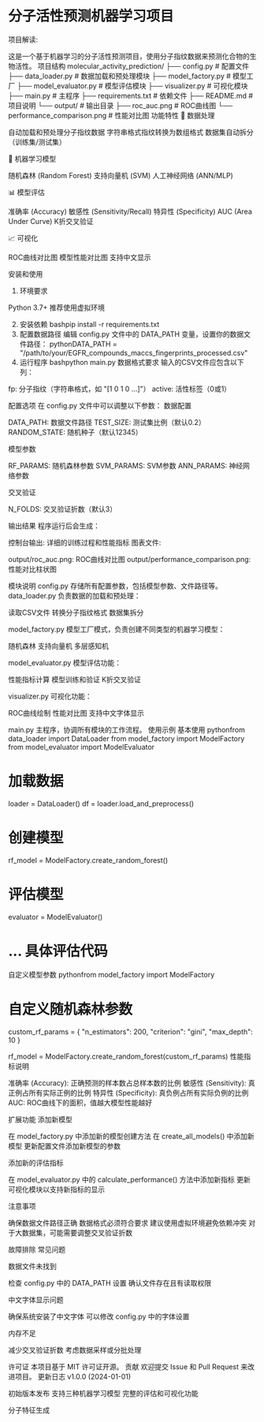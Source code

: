 # 分子活性预测机器学习项目


项目解读:



这是一个基于机器学习的分子活性预测项目，使用分子指纹数据来预测化合物的生物活性。
项目结构
molecular_activity_prediction/
├── config.py              # 配置文件
├── data_loader.py          # 数据加载和预处理模块
├── model_factory.py        # 模型工厂
├── model_evaluator.py      # 模型评估模块
├── visualizer.py           # 可视化模块
├── main.py                 # 主程序
├── requirements.txt        # 依赖文件
├── README.md              # 项目说明
└── output/                # 输出目录
    ├── roc_auc.png        # ROC曲线图
    └── performance_comparison.png  # 性能对比图
功能特性
🔬 数据处理

自动加载和预处理分子指纹数据
字符串格式指纹转换为数组格式
数据集自动拆分（训练集/测试集）

🤖 机器学习模型

随机森林 (Random Forest)
支持向量机 (SVM)
人工神经网络 (ANN/MLP)

📊 模型评估

准确率 (Accuracy)
敏感性 (Sensitivity/Recall)
特异性 (Specificity)
AUC (Area Under Curve)
K折交叉验证

📈 可视化

ROC曲线对比图
模型性能对比图
支持中文显示

安装和使用
1. 环境要求

Python 3.7+
推荐使用虚拟环境

2. 安装依赖
bashpip install -r requirements.txt
3. 配置数据路径
编辑 config.py 文件中的 DATA_PATH 变量，设置你的数据文件路径：
pythonDATA_PATH = "/path/to/your/EGFR_compounds_maccs_fingerprints_processed.csv"
4. 运行程序
bashpython main.py
数据格式要求
输入的CSV文件应包含以下列：

fp: 分子指纹（字符串格式，如 "[1 0 1 0 ...]"）
active: 活性标签（0或1）

配置选项
在 config.py 文件中可以调整以下参数：
数据配置

DATA_PATH: 数据文件路径
TEST_SIZE: 测试集比例（默认0.2）
RANDOM_STATE: 随机种子（默认12345）

模型参数

RF_PARAMS: 随机森林参数
SVM_PARAMS: SVM参数
ANN_PARAMS: 神经网络参数

交叉验证

N_FOLDS: 交叉验证折数（默认3）

输出结果
程序运行后会生成：

控制台输出: 详细的训练过程和性能指标
图表文件:

output/roc_auc.png: ROC曲线对比图
output/performance_comparison.png: 性能对比柱状图



模块说明
config.py
存储所有配置参数，包括模型参数、文件路径等。
data_loader.py
负责数据的加载和预处理：

读取CSV文件
转换分子指纹格式
数据集拆分

model_factory.py
模型工厂模式，负责创建不同类型的机器学习模型：

随机森林
支持向量机
多层感知机

model_evaluator.py
模型评估功能：

性能指标计算
模型训练和验证
K折交叉验证

visualizer.py
可视化功能：

ROC曲线绘制
性能对比图
支持中文字体显示

main.py
主程序，协调所有模块的工作流程。
使用示例
基本使用
pythonfrom data_loader import DataLoader
from model_factory import ModelFactory
from model_evaluator import ModelEvaluator

# 加载数据
loader = DataLoader()
df = loader.load_and_preprocess()

# 创建模型
rf_model = ModelFactory.create_random_forest()

# 评估模型
evaluator = ModelEvaluator()
# ... 具体评估代码
自定义模型参数
pythonfrom model_factory import ModelFactory

# 自定义随机森林参数
custom_rf_params = {
    "n_estimators": 200,
    "criterion": "gini",
    "max_depth": 10
}

rf_model = ModelFactory.create_random_forest(custom_rf_params)
性能指标说明

准确率 (Accuracy): 正确预测的样本数占总样本数的比例
敏感性 (Sensitivity): 真正例占所有实际正例的比例
特异性 (Specificity): 真负例占所有实际负例的比例
AUC: ROC曲线下的面积，值越大模型性能越好

扩展功能
添加新模型

在 model_factory.py 中添加新的模型创建方法
在 create_all_models() 中添加新模型
更新配置文件添加新模型的参数

添加新的评估指标

在 model_evaluator.py 中的 calculate_performance() 方法中添加新指标
更新可视化模块以支持新指标的显示

注意事项

确保数据文件路径正确
数据格式必须符合要求
建议使用虚拟环境避免依赖冲突
对于大数据集，可能需要调整交叉验证折数

故障排除
常见问题

数据文件未找到

检查 config.py 中的 DATA_PATH 设置
确认文件存在且有读取权限


中文字体显示问题

确保系统安装了中文字体
可以修改 config.py 中的字体设置


内存不足

减少交叉验证折数
考虑数据采样或分批处理



许可证
本项目基于 MIT 许可证开源。
贡献
欢迎提交 Issue 和 Pull Request 来改进项目。
更新日志
v1.0.0 (2024-01-01)

初始版本发布
支持三种机器学习模型
完整的评估和可视化功能



分子特征生成


